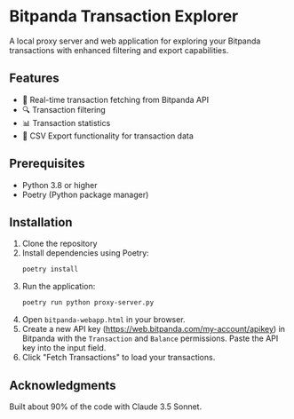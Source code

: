 # Bitpanda Transaction Explorer

A local proxy server and web application for exploring your Bitpanda transactions with enhanced filtering and export capabilities.

## Features

- 🔄 Real-time transaction fetching from Bitpanda API
- 🔍 Transaction filtering
- 📊 Transaction statistics
- 💾 CSV Export functionality for transaction data

## Prerequisites

- Python 3.8 or higher
- Poetry (Python package manager)

## Installation

1. Clone the repository
2. Install dependencies using Poetry:
   ```bash
   poetry install
   ```
3. Run the application:
   ```bash
   poetry run python proxy-server.py
   ```
4. Open `bitpanda-webapp.html` in your browser.
5. Create a new API key (https://web.bitpanda.com/my-account/apikey) in Bitpanda with the `Transaction` and `Balance` permissions. Paste the API key into the input field.
6. Click "Fetch Transactions" to load your transactions.

## Acknowledgments

Built about 90% of the code with Claude 3.5 Sonnet.